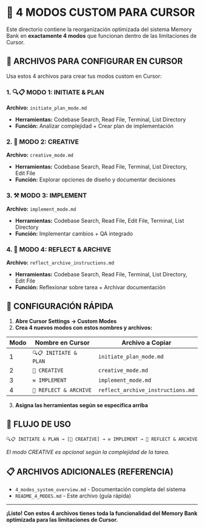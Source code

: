 # 🎯 4 MODOS CUSTOM PARA CURSOR

Este directorio contiene la reorganización optimizada del sistema Memory Bank en **exactamente 4 modos** que funcionan dentro de las limitaciones de Cursor.

## 📁 ARCHIVOS PARA CONFIGURAR EN CURSOR

Usa estos 4 archivos para crear tus modos custom en Cursor:

### 1. 🔍📋 MODO 1: INITIATE & PLAN
**Archivo:** `initiate_plan_mode.md`
- **Herramientas:** Codebase Search, Read File, Terminal, List Directory
- **Función:** Analizar complejidad + Crear plan de implementación

### 2. 🎨 MODO 2: CREATIVE  
**Archivo:** `creative_mode.md`
- **Herramientas:** Codebase Search, Read File, Terminal, List Directory, Edit File
- **Función:** Explorar opciones de diseño y documentar decisiones

### 3. ⚒️ MODO 3: IMPLEMENT
**Archivo:** `implement_mode.md`  
- **Herramientas:** Codebase Search, Read File, Edit File, Terminal, List Directory
- **Función:** Implementar cambios + QA integrado

### 4. 📝 MODO 4: REFLECT & ARCHIVE
**Archivo:** `reflect_archive_instructions.md`
- **Herramientas:** Codebase Search, Read File, Terminal, List Directory, Edit File  
- **Función:** Reflexionar sobre tarea + Archivar documentación

## 🚀 CONFIGURACIÓN RÁPIDA

1. **Abre Cursor Settings → Custom Modes**
2. **Crea 4 nuevos modos con estos nombres y archivos:**

| Modo | Nombre en Cursor | Archivo a Copiar |
|------|------------------|------------------|
| 1 | `🔍📋 INITIATE & PLAN` | `initiate_plan_mode.md` |
| 2 | `🎨 CREATIVE` | `creative_mode.md` |
| 3 | `⚒️ IMPLEMENT` | `implement_mode.md` |
| 4 | `📝 REFLECT & ARCHIVE` | `reflect_archive_instructions.md` |

3. **Asigna las herramientas según se especifica arriba**

## 🔄 FLUJO DE USO

```
🔍📋 INITIATE & PLAN → [🎨 CREATIVE] → ⚒️ IMPLEMENT → 📝 REFLECT & ARCHIVE
```

*El modo CREATIVE es opcional según la complejidad de la tarea.*

## 📋 ARCHIVOS ADICIONALES (REFERENCIA)

- `4_modes_system_overview.md` - Documentación completa del sistema
- `README_4_MODES.md` - Este archivo (guía rápida)

---

**¡Listo! Con estos 4 archivos tienes toda la funcionalidad del Memory Bank optimizada para las limitaciones de Cursor.** 